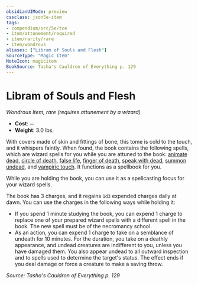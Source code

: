```yaml
---
obsidianUIMode: preview
cssclass: json5e-item
tags:
- compendium/src/5e/tce
- item/attunement/required
- item/rarity/rare
- item/wondrous
aliases: ["Libram of Souls and Flesh"]
SourceType: "Magic Item"
NoteIcon: magicitem
BookSource: Tasha's Cauldron of Everything p. 129
---
```

# Libram of Souls and Flesh
*Wondrous Item, rare (requires attunement by a wizard)*  

- **Cost**: ⏤
- **Weight**: 3.0 lbs.

With covers made of skin and fittings of bone, this tome is cold to the touch, and it whispers faintly. When found, the book contains the following spells, which are wizard spells for you while you are attuned to the book: [animate dead](/2-Mechanics/CLI/spells/animate-dead.md), [circle of death](/2-Mechanics/CLI/spells/circle-of-death.md), [false life](/2-Mechanics/CLI/spells/false-life.md), [finger of death](/2-Mechanics/CLI/spells/finger-of-death.md), [speak with dead](/2-Mechanics/CLI/spells/speak-with-dead.md), [summon undead](/2-Mechanics/CLI/spells/summon-undead-tce.md), and [vampiric touch](/2-Mechanics/CLI/spells/vampiric-touch.md). It functions as a spellbook for you.

While you are holding the book, you can use it as a spellcasting focus for your wizard spells.

The book has 3 charges, and it regains `1d3` expended charges daily at dawn. You can use the charges in the following ways while holding it:

- If you spend 1 minute studying the book, you can expend 1 charge to replace one of your prepared wizard spells with a different spell in the book. The new spell must be of the necromancy school.  
- As an action, you can expend 1 charge to take on a semblance of undeath for 10 minutes. For the duration, you take on a deathly appearance, and undead creatures are indifferent to you, unless you have damaged them. You also appear undead to all outward inspection and to spells used to determine the target's status. The effect ends if you deal damage or force a creature to make a saving throw.  

*Source: Tasha's Cauldron of Everything p. 129*